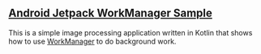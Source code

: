 ## [Android Jetpack WorkManager Sample](https://github.com/android/architecture-components-samples/tree/master/WorkManagerSample)

This is a simple image processing application written in Kotlin that shows how to use [WorkManager](https://developer.android.com/topic/libraries/architecture/workmanager/) to do background work.